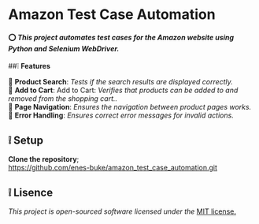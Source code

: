 #  **Amazon Test Case Automation**
#### ⭕ *This project automates test cases for the Amazon website using Python and Selenium WebDriver.*


##❕ **Features**

🔶 **Product Search**: *Tests if the search results are displayed correctly.*    
🔶 **Add to Cart**: Add to Cart: *Verifies that products can be added to and removed from the shopping cart..*    
🔶 **Page Navigation**: *Ensures the navigation between product pages works.*    
🔶 **Error Handling**: *Ensures correct error messages for invalid actions.*    

  
## ❕ **Setup**

**Clone the repository**;    
https://github.com/enes-buke/amazon_test_case_automation.git     

## ❕ **Lisence**  
_This project is open-sourced software licensed under the_ [MIT license.](Lisence.md)
